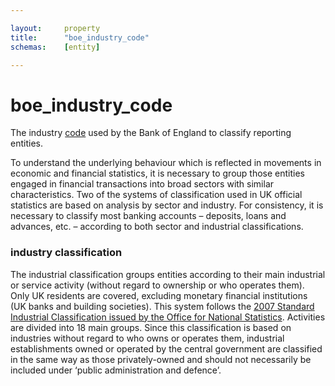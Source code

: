 ```yaml
---

layout:     property
title:      "boe_industry_code"
schemas:    [entity]

---
```


# boe_industry_code
The industry [code][boe] used by the Bank of England to classify reporting entities.

To understand the underlying behaviour which is reflected in movements in economic and financial statistics, it is necessary to group those entities engaged in financial transactions into broad sectors with similar characteristics. Two of the systems of classification used in UK official statistics are based on analysis by sector and industry. For consistency, it is necessary to classify most banking accounts – deposits, loans and advances, etc. – according to both sector and industrial classifications.

[boe]:http://www.bankofengland.co.uk/statistics/Documents/reporters/defs/cag201310.pdf

### industry classification

The industrial classification groups entities according to their main industrial or service activity (without regard to ownership or who operates them). Only UK residents are covered, excluding monetary financial institutions (UK banks and building societies). This system follows the [2007 Standard Industrial Classification issued by the Office for National Statistics][ons]. Activities are divided into 18 main groups. Since this classification is based on industries without regard to who owns or operates them, industrial establishments owned or operated by the central government are classified in the same way as those privately-owned and should not necessarily be included under ‘public administration and defence’.

[ons]: http://www.ons.gov.uk/methodology/classificationsandstandards/ukstandardindustrialclassificationofeconomicactivities/uksic2007
